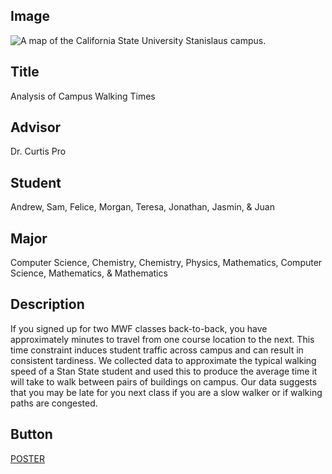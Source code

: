 ## Image

<img src="{{ url_for('static', filename='images/campusmap.png') }}" alt="A map of the California State University Stanislaus campus.">

## Title

Analysis of Campus Walking Times

## Advisor

Dr. Curtis Pro

## Student

Andrew, Sam, Felice, Morgan, Teresa, Jonathan, Jasmin, & Juan

## Major

Computer Science, Chemistry, Chemistry, Physics, Mathematics, Computer Science, Mathematics, &amp; Mathematics

## Description

If you signed up for two MWF classes back-to-back, you have approximately  minutes to travel from one course location to the next. This time constraint induces student traffic across campus and can result in consistent tardiness. We collected data to approximate the typical walking speed of a Stan State student and used this to produce the average time it will take to walk between pairs of buildings on campus. Our data suggests that you may be late for you next class if you are a slow walker or if walking paths are congested.

## Button

<a href="{{ url_for('research.project', project_name='walking_time_poster') }}" class="button">POSTER</a>